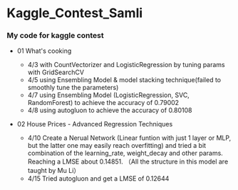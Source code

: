 # Kaggle_Contest_Samli

### My code for kaggle contest
- 01 What's cooking
  - 4/3 with CountVectorizer and LogisticRegression by tuning params with GridSearchCV
  - 4/5 using Ensembling Model & model stacking technique(failed to smoothly tune the parameters)
  - 4/7 using Ensembling Model (LogisticRegression, SVC, RandomForest) to achieve the accuracy of 0.79002
  - 4/8 using autogluon to achieve the accuracy of 0.80108

- 02 House Prices - Advanced Regression Techniques
  - 4/10 Create a Nerual Network (Linear funtion with just 1 layer or MLP, but the latter one may easily reach overfitting) and tried a bit combination of the learning_rate, weight_decay and other params. Reaching a LMSE about 0.14851. （All the structure in this model are taught by Mu Li）
  - 4/15 Tried autogluon and get a LMSE of 0.12644 
